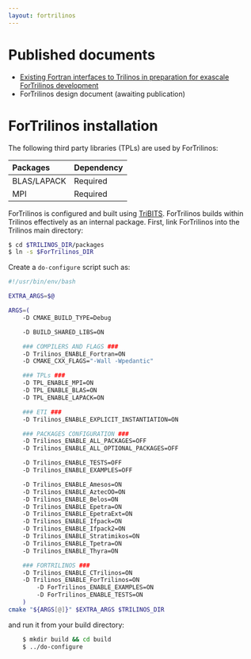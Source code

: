 ```yaml
---
layout: fortrilinos
---
```


# [](#header-1)Published documents

- [Existing Fortran interfaces to Trilinos in preparation for exascale ForTrilinos development](https://www.osti.gov/scitech/biblio/1356940)
- ForTrilinos design document (awaiting publication)

# [](#header-1)ForTrilinos installation

The following third party libraries (TPLs) are used by ForTrilinos:

| Packages               | Dependency |
|:---------------------- |:---------- |
| BLAS/LAPACK            | Required   |
| MPI                    | Required   |

ForTrilinos is configured and built using [TriBITS](https://tribits.org). ForTrilinos builds
within Trilinos effectively as an internal package. First, link ForTrilinos into the
Trilinos main directory:

```bash
$ cd $TRILINOS_DIR/packages
$ ln -s $ForTrilinos_DIR
```

Create a `do-configure` script such as:

```bash
#!/usr/bin/env/bash

EXTRA_ARGS=$@

ARGS=(
    -D CMAKE_BUILD_TYPE=Debug

    -D BUILD_SHARED_LIBS=ON

    ### COMPILERS AND FLAGS ###
    -D Trilinos_ENABLE_Fortran=ON
    -D CMAKE_CXX_FLAGS="-Wall -Wpedantic"

    ### TPLs ###
    -D TPL_ENABLE_MPI=ON
    -D TPL_ENABLE_BLAS=ON
    -D TPL_ENABLE_LAPACK=ON

    ### ETI ###
    -D Trilinos_ENABLE_EXPLICIT_INSTANTIATION=ON

    ### PACKAGES CONFIGURATION ###
    -D Trilinos_ENABLE_ALL_PACKAGES=OFF
    -D Trilinos_ENABLE_ALL_OPTIONAL_PACKAGES=OFF

    -D Trilinos_ENABLE_TESTS=OFF
    -D Trilinos_ENABLE_EXAMPLES=OFF

    -D Trilinos_ENABLE_Amesos=ON
    -D Trilinos_ENABLE_AztecOO=ON
    -D Trilinos_ENABLE_Belos=ON
    -D Trilinos_ENABLE_Epetra=ON
    -D Trilinos_ENABLE_EpetraExt=ON
    -D Trilinos_ENABLE_Ifpack=ON
    -D Trilinos_ENABLE_Ifpack2=ON
    -D Trilinos_ENABLE_Stratimikos=ON
    -D Trilinos_ENABLE_Tpetra=ON
    -D Trilinos_ENABLE_Thyra=ON

    ### FORTRILINOS ###
    -D Trilinos_ENABLE_CTrilinos=ON
    -D Trilinos_ENABLE_ForTrilinos=ON
        -D ForTrilinos_ENABLE_EXAMPLES=ON
        -D ForTrilinos_ENABLE_TESTS=ON
    )
cmake "${ARGS[@]}" $EXTRA_ARGS $TRILINOS_DIR
```

and run it from your build directory:

```bash
    $ mkdir build && cd build
    $ ../do-configure
```
